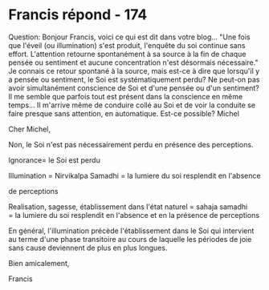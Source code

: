 # Francis répond - 174

Question: Bonjour Francis, voici ce qui est dit dans votre blog... "Une fois que l\'éveil (ou illumination) s\'est produit, l\'enquête du soi continue sans effort. L'attention retourne spontanément à sa source à la fin de chaque pensée ou sentiment et aucune concentration n\'est désormais nécessaire." Je connais ce retour spontané à la source, mais est-ce à dire que lorsqu'il y a pensée ou sentiment, le Soi est systématiquement perdu? Ne peut-on pas avoir simultanément conscience de Soi et d'une pensée ou d'un sentiment? Il me semble que parfois tout est présent dans la conscience en même temps... Il m'arrive même de conduire collé au Soi et de voir la conduite se faire presque sans attention, en automatique. Est-ce possible? Michel

Cher Michel,

Non, le Soi n'est pas nécessairement perdu en présence des perceptions.

Ignorance= le Soi est perdu

Illumination = Nirvikalpa Samadhi = la lumiere du soi resplendit en l'absence

de perceptions

Realisation, sagesse, établissement dans l'état naturel = sahaja samadhi = la lumiere du soi resplendit en l'absence et en la présence de perceptions

En général, l'illumination précède l'établissement dans le Soi qui intervient au terme d'une phase transitoire au cours de laquelle les périodes de joie sans cause deviennent de plus en plus longues.

Bien amicalement,

Francis

